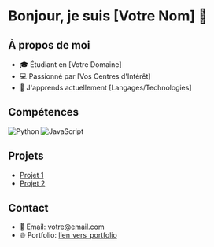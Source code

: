 # Bonjour, je suis [Votre Nom] 👋

## À propos de moi
- 🎓 Étudiant en [Votre Domaine]
- 💻 Passionné par [Vos Centres d'Intérêt]
- 🌱 J'apprends actuellement [Langages/Technologies]

## Compétences
![Python](https://img.shields.io/badge/-Python-3776AB?logo=python&logoColor=white)
![JavaScript](https://img.shields.io/badge/-JavaScript-F7DF1E?logo=javascript&logoColor=black)

## Projets
- [Projet 1](lien_vers_le_projet)
- [Projet 2](lien_vers_le_projet)

## Contact
- 📧 Email: [votre@email.com](mailto:votre@email.com)
- 🌐 Portfolio: [lien_vers_portfolio](https://votreportfolio.com)
